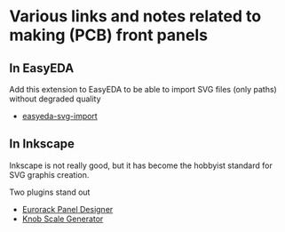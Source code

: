 # Various links and notes related to making (PCB) front panels


## In EasyEDA

Add this extension to EasyEDA to be able to import SVG files (only paths) without degraded quality

- [easyeda-svg-import](https://github.com/xsrf/easyeda-svg-import)


## In Inkscape

Inkscape is not really good, but it has become the hobbyist standard for SVG graphis creation.

Two plugins stand out

- [Eurorack Panel Designer](https://github.com/THX2112/Eurorack-Panel-Designer)
- [Knob Scale Generator](https://github.com/leechwort/knob-scale-generator)
